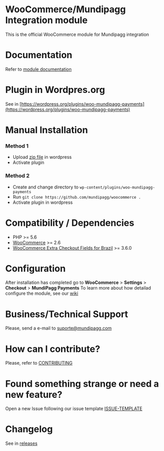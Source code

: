 # WooCommerce/Mundipagg Integration module
This is the official WooCommerce module for Mundipagg integration

# Documentation
Refer to [module documentation](https://github.com/mundipagg/woocommerce/wiki)

# Plugin in Wordpres.org
See in [https://wordpress.org/plugins/woo-mundipagg-payments](https://wordpress.org/plugins/woo-mundipagg-payments)

# Manual Installation

### Method 1
* Upload [zip file](https://github.com/mundipagg/woocommerce/releases) in wordpress
* Activate plugin 

### Method 2
* Create and change directory to `wp-content/plugins/woo-mundipagg-payments`
* Run `git clone https://github.com/mundipagg/woocommerce .`
* Activate plugin in wordpress

# Compatibility / Dependencies
* PHP >= 5.6
* [WooCommerce](https://wordpress.org/plugins/woocommerce/) >= 2.6
* [WooCommerce Extra Checkout Fields for Brazil](https://wordpress.org/plugins/woocommerce-extra-checkout-fields-for-brazil/)  >= 3.6.0

# Configuration

After installation has completed go to **WooCommerce** > **Settings** > **Checkout** > **MundiPagg Payments**
To learn more about how detailad configure the module, see our [wiki](https://github.com/mundipagg/woocommerce/wiki)

# Business/Technical Support

Please, send a e-mail to [suporte@mundipagg.com](mailto:suporte@mundipagg.com)

# How can I contribute?
Please, refer to [CONTRIBUTING](CONTRIBUTING.md)

# Found something strange or need a new feature?
Open a new Issue following our issue template [ISSUE-TEMPLATE](ISSUE-TEMPLATE.md)

# Changelog
See in [releases](https://github.com/mundipagg/woocommerce/releases)

